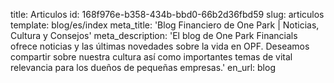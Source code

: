 title: Articulos
id: 168f976e-b358-434b-bbd0-66b2d36fbd59
slug: articulos
template: blog/es/index
meta_title: 'Blog Financiero de One Park | Noticias, Cultura y Consejos'
meta_description: 'El blog de One Park Financials ofrece noticias y las últimas novedades sobre la vida en OPF. Deseamos compartir sobre nuestra cultura así como importantes temas de vital relevancia para los dueños de pequeñas empresas.'
en_url: blog